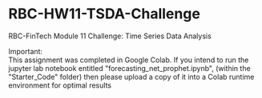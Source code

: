 # RBC-HW11-TSDA-Challenge
RBC-FinTech Module 11 Challenge: Time Series Data Analysis

Important:   
This assignment was completed in Google Colab.
If you intend to run the jupyter lab notebook entitled "forecasting_net_prophet.ipynb",
(within the "Starter_Code" folder)
then please upload a copy of it into a Colab runtime environment for optimal results
